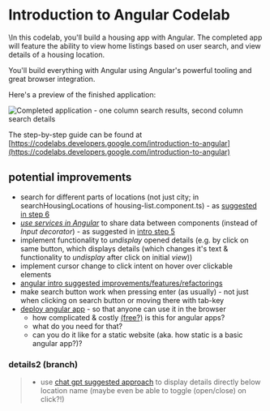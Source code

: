 # Introduction to Angular Codelab

\In this codelab, you'll build a housing app with Angular. The completed app will feature the ability to view home listings based on user search, and view details of a housing location.

You'll build everything with Angular using Angular's powerful tooling and great browser integration.

Here's a preview of the finished application:

![Completed application - one column search results, second column search details](9yB5AM9sBgVwfTR.png)

The step-by-step guide can be found at [https://codelabs.developers.google.com/introduction-to-angular](https://codelabs.developers.google.com/introduction-to-angular)

## potential improvements
- search for different parts of locations (not just city; in searchHousingLocations of housing-list.component.ts) - as [suggested in step 6](https://codelabs.developers.google.com/introduction-to-angular#5)
- [*use services in Angular*](https://codelabs.developers.google.com/introduction-to-angular#4) to share data between components (instead of *Input decorator*) - as suggested in [intro step 5](https://codelabs.developers.google.com/introduction-to-angular#4)
- implement functionality to *undisplay* opened details (e.g. by click on same button, which displays details (which changes it's text & functionality to *undisplay* after click on initial *view*))
- implement cursor change to click intent on hover over clickable elements
- [angular intro suggested improvements/features/refactorings](https://codelabs.developers.google.com/introduction-to-angular#8)
- make search button work when pressing enter (as usually) - not just when clicking on search button or moving there with tab-key
- [deploy angular app](https://angular.io/start/start-deployment) - so that anyone can use it in the browser
  - how complicated & costly [(free?)](https://www.youtube.com/watch?v=cmynmS9Cjm8) is this for angular apps?
  - what do you need for that?
  - can you do it like for a static website (aka. how static is a basic angular app?)?

### details2 (branch)
> - use [chat gpt suggested approach](https://chat.openai.com/c/46d0493c-5319-49e6-b79d-3efd6b94d5b3) to display details directly below location name (maybe even be able to toggle (open/close) on click?!)